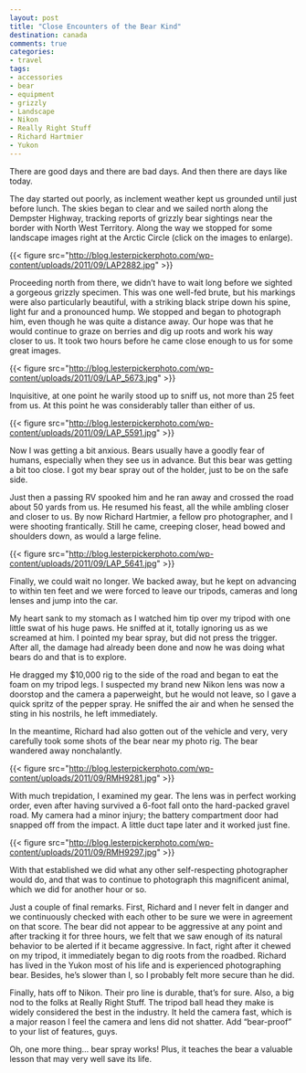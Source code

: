 ```yaml
---
layout: post
title: "Close Encounters of the Bear Kind"
destination: canada
comments: true
categories:
- travel
tags:
- accessories
- bear
- equipment
- grizzly
- Landscape
- Nikon
- Really Right Stuff
- Richard Hartmier
- Yukon
---
```

There are good days and there are bad days. And then there are days like today.

The day started out poorly, as inclement weather kept us grounded until just before lunch. The skies began to clear and we sailed north along the Dempster Highway, tracking reports of grizzly bear sightings near the border with North West Territory. Along the way we stopped for some landscape images right at the Arctic Circle (click on the images to enlarge).

{{< figure src="http://blog.lesterpickerphoto.com/wp-content/uploads/2011/09/LAP2882.jpg" >}}

Proceeding north from there, we didn’t have to wait long before we sighted a gorgeous grizzly specimen. This was one well-fed brute, but his markings were also particularly beautiful, with a striking black stripe down his spine, light fur and a pronounced hump. We stopped and began to photograph him, even though he was quite a distance away. Our hope was that he would continue to graze on berries and dig up roots and work his way closer to us. It took two hours before he came close enough to us for some great images.

{{< figure src="http://blog.lesterpickerphoto.com/wp-content/uploads/2011/09/LAP_5673.jpg" >}}

Inquisitive, at one point he warily stood up to sniff us, not more than 25 feet from us. At this point he was considerably taller than either of us.

{{< figure src="http://blog.lesterpickerphoto.com/wp-content/uploads/2011/09/LAP_5591.jpg" >}}

Now I was getting a bit anxious. Bears usually have a goodly fear of humans, especially when they see us in advance. But this bear was getting a bit too close. I got my bear spray out of the holder, just to be on the safe side.

Just then a passing RV spooked him and he ran away and crossed the road about 50 yards from us. He resumed his feast, all the while ambling closer and closer to us. By now Richard Hartmier, a fellow pro photographer, and I were shooting frantically. Still he came, creeping closer, head bowed and shoulders down, as would a large feline.

{{< figure src="http://blog.lesterpickerphoto.com/wp-content/uploads/2011/09/LAP_5641.jpg" >}}

Finally, we could wait no longer. We backed away, but he kept on advancing to within ten feet and we were forced to leave our tripods, cameras and long lenses and jump into the car.

My heart sank to my stomach as I watched him tip over my tripod with one little swat of his huge paws. He sniffed at it, totally ignoring us as we screamed at him. I pointed my bear spray, but did not press the trigger. After all, the damage had already been done and now he was doing what bears do and that is to explore.

He dragged my $10,000 rig to the side of the road and began to eat the foam on my tripod legs. I suspected my brand new Nikon lens was now a doorstop and the camera a paperweight, but he would not leave, so I gave a quick spritz of the pepper spray. He sniffed the air and when he sensed the sting in his nostrils, he left immediately.

In the meantime, Richard had also gotten out of the vehicle and very, very carefully took some shots of the bear near my photo rig. The bear wandered away nonchalantly.

{{< figure src="http://blog.lesterpickerphoto.com/wp-content/uploads/2011/09/RMH9281.jpg" >}}

With much trepidation, I examined my gear. The lens was in perfect working order, even after having survived a 6-foot fall onto the hard-packed gravel road. My camera had a minor injury; the battery compartment door had snapped off from the impact. A little duct tape later and it worked just fine.

{{< figure src="http://blog.lesterpickerphoto.com/wp-content/uploads/2011/09/RMH9297.jpg" >}}

With that established we did what any other self-respecting photographer would do, and that was to continue to photograph this magnificent animal, which we did for another hour or so.

Just a couple of final remarks. First, Richard and I never felt in danger and we continuously checked with each other to be sure we were in agreement on that score. The bear did not appear to be aggressive at any point and after tracking it for three hours, we felt that we saw enough of its natural behavior to be alerted if it became aggressive. In fact, right after it chewed on my tripod, it immediately began to dig roots from the roadbed. Richard has lived in the Yukon most of his life and is experienced photographing bear. Besides, he’s slower than I, so I probably felt more secure than he did.

Finally, hats off to Nikon. Their pro line is durable, that’s for sure. Also, a big nod to the folks at Really Right Stuff. The tripod ball head they make is widely considered the best in the industry. It held the camera fast, which is a major reason I feel the camera and lens did not shatter. Add “bear-proof” to your list of features, guys.

Oh, one more thing… bear spray works! Plus, it teaches the bear a valuable lesson that may very well save its life. 